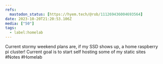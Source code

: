 ```yaml
---
refs:
  mastodon_status: [https://hyem.tech/@rob/111269436004693564]
date: 2023-10-20T21:20:53.106Z
media: ["50"]
tags:
  - label:homelab
---
```


Current stormy weekend plans are, if my SSD shows up, a home raspberry pi cluster! Current goal is to start self hosting some of my static sites #Notes #Homelab
